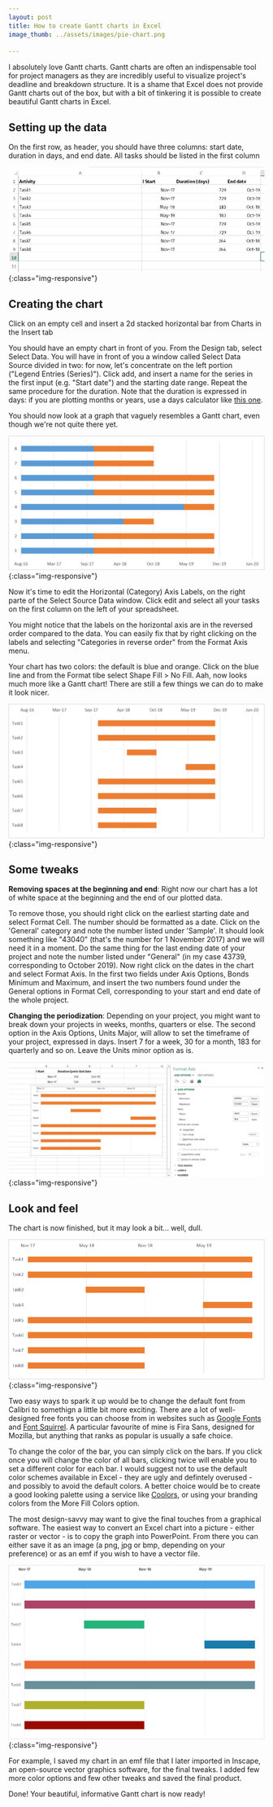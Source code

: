 ```yaml
---
layout: post
title: How to create Gantt charts in Excel
image_thumb: ../assets/images/pie-chart.png

---
```


I absolutely love Gantt charts. Gantt charts are often an indispensable tool for project managers as they are incredibly useful to visualize project's deadline and breakdown structure. It is a shame that Excel does not provide Gantt charts out of the box, but with a bit of tinkering it is possible to create beautiful Gantt charts in Excel.

## Setting up the data
On the first row, as header, you should have three columns: start date, duration in days, and end date.
All tasks should be listed in the first column

![Gantt chart 01](/assets/images/gantt/gantt-01.png){:class="img-responsive"}


## Creating the chart

Click on an empty cell and insert a 2d stacked horizontal bar from Charts in the Insert tab

You should have an empty chart in front of you. From the Design tab, select Select Data. You will have in front of you a window called Select Data Source divided in two: for now, let's concentrate on the left portion ("Legend Entries (Series)"). Click add, and insert a name for the series in the first input (e.g. "Start date") and the starting date range. Repeat the same procedure for the duration. Note that the duration is expressed in days: if you are plotting months or years, use a days calculator like [this one](http://www.easysurf.cc/ndate2.htm).

You should now look at a graph that vaguely resembles a Gantt chart, even though we're not quite there yet.

![Gantt chart 02](/assets/images/gantt/gantt-02.png){:class="img-responsive"}

Now it's time to edit the Horizontal (Category) Axis Labels, on the right parte of the Select Source Data window. Click edit and select all your tasks on the first column on the left of your spreadsheet.

You might notice that the labels on the horizontal axis are in the reversed order compared to the data. You can easily fix that by right clicking on the labels and selecting "Categories in reverse order" from the Format Axis menu.

Your chart has two colors: the default is blue and orange. Click on the blue line and from the Format tibe select Shape Fill > No Fill. Aah, now looks much more like a Gantt chart! There are still a few things we can do to make it look nicer.

![Gantt chart 03](/assets/images/gantt/gantt-03.png){:class="img-responsive"}


## Some tweaks

**Removing spaces at the beginning and end**: Right now our chart has a lot of white space at the beginning and the end of our plotted data.

To remove those, you should right click on the earliest starting date and select Format Cell. The number should be formatted as a date. Click on the 'General' category and note the number listed under 'Sample'. It should look something like "43040" (that's the number for 1 November 2017) and we will need it in a moment. Do the same thing for the last ending date of your project and note the number listed under "General" (in my case 43739, corresponding to October 2019).
Now right click on the dates in the chart and select Format Axis. In the first two fields under Axis Options, Bonds Minimum and Maximum, and insert the two numbers found under the General options in Format Cell, corresponding to your start and end date of the whole project.

**Changing the periodization**: Depending on your project, you might want to break down your projects in weeks, months, quarters or else. The second option in the Axis Options, Units Major, will allow to set the timeframe of your project, expressed in days. Insert 7 for a week, 30 for a month, 183 for quarterly and so on. Leave the Units minor option as is.

![Gantt chart 05](/assets/images/gantt/gantt-05.png){:class="img-responsive"}

## Look and feel

The chart is now finished, but it may look a bit... well, dull.


![Gantt chart 04](/assets/images/gantt/gantt-04.png){:class="img-responsive"}

 Two easy ways to spark it up  would be to change the default font from Calibri to somethign a little bit more exciting. There are a lot of well-designed free fonts you can choose from in websites such as [Google Fonts](https://fonts.google.com) and [Font Squirrel](https://www.fontsquirrel.com/). A particular favourite of mine is Fira Sans, designed for Mozilla, but anything that ranks as popular is usually a safe choice.

To change the color of the bar, you can simply click on the bars. If you click once you will change the color of all bars, clicking twice will enable you to set a different color for each bar. I would suggest not to use the default color schemes available in Excel - they are ugly and defintely overused - and possibly to avoid the default colors. A better choice would be to create a good looking palette using a service like [Coolors](https://coolors.co/), or using your branding colors from the More Fill Colors option.

The most design-savvy may want to give the final touches from a graphical software. The easiest way to convert an Excel chart into a picture - either raster or vector - is to copy the graph into PowerPoint. From there you can either save it as an image (a png, jpg or bmp, depending on your preference) or as an emf if you wish to have a vector file.

![Gantt chart 06](/assets/images/gantt/gantt-06.png){:class="img-responsive"}

For example, I saved my chart in an emf file that I later imported in Inscape, an open-source vector graphics software, for the final tweaks. I added few more color options and few other tweaks and saved the final product.

Done! Your beautiful, informative Gantt chart is now ready!
